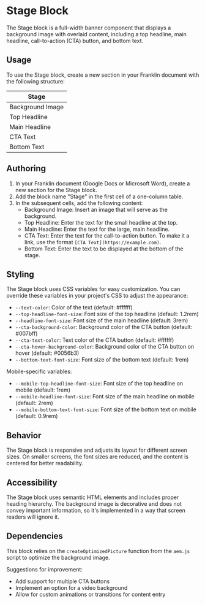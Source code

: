 # Stage Block

The Stage block is a full-width banner component that displays a background image with overlaid content, including a top headline, main headline, call-to-action (CTA) button, and bottom text.

## Usage

To use the Stage block, create a new section in your Franklin document with the following structure:

| Stage |
|-------|
| Background Image |
| Top Headline |
| Main Headline |
| CTA Text |
| Bottom Text |

## Authoring

1. In your Franklin document (Google Docs or Microsoft Word), create a new section for the Stage block.
2. Add the block name "Stage" in the first cell of a one-column table.
3. In the subsequent cells, add the following content:
   - Background Image: Insert an image that will serve as the background.
   - Top Headline: Enter the text for the small headline at the top.
   - Main Headline: Enter the text for the large, main headline.
   - CTA Text: Enter the text for the call-to-action button. To make it a link, use the format `[CTA Text](https://example.com)`.
   - Bottom Text: Enter the text to be displayed at the bottom of the stage.

## Styling

The Stage block uses CSS variables for easy customization. You can override these variables in your project's CSS to adjust the appearance:

- `--text-color`: Color of the text (default: #ffffff)
- `--top-headline-font-size`: Font size of the top headline (default: 1.2rem)
- `--headline-font-size`: Font size of the main headline (default: 3rem)
- `--cta-background-color`: Background color of the CTA button (default: #007bff)
- `--cta-text-color`: Text color of the CTA button (default: #ffffff)
- `--cta-hover-background-color`: Background color of the CTA button on hover (default: #0056b3)
- `--bottom-text-font-size`: Font size of the bottom text (default: 1rem)

Mobile-specific variables:
- `--mobile-top-headline-font-size`: Font size of the top headline on mobile (default: 1rem)
- `--mobile-headline-font-size`: Font size of the main headline on mobile (default: 2rem)
- `--mobile-bottom-text-font-size`: Font size of the bottom text on mobile (default: 0.9rem)

## Behavior

The Stage block is responsive and adjusts its layout for different screen sizes. On smaller screens, the font sizes are reduced, and the content is centered for better readability.

## Accessibility

The Stage block uses semantic HTML elements and includes proper heading hierarchy. The background image is decorative and does not convey important information, so it's implemented in a way that screen readers will ignore it.

## Dependencies

This block relies on the `createOptimizedPicture` function from the `aem.js` script to optimize the background image.

Suggestions for improvement:
- Add support for multiple CTA buttons
- Implement an option for a video background
- Allow for custom animations or transitions for content entry
